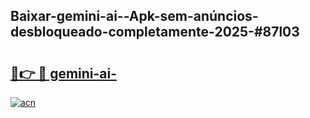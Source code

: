 ## Baixar-gemini-ai--Apk-sem-anúncios-desbloqueado-completamente-2025-#87l03

# <h2><a href="https://ainizakaria.my?title=gemini-ai-&ref=22M">🔗👉 🔴 gemini-ai-</a></h2>

[![acn](https://github.com/user-attachments/assets/0f9c940e-d8b0-45ae-aac7-cd30a18b3e1c)](https://ainizakaria.my?title=gemini-ai-&ref=22M)

